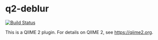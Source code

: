 # q2-deblur

[![Build Status](https://travis-ci.org/qiime2/q2-deblur.svg?branch=master)](https://travis-ci.org/qiime2/q2-deblur)

This is a QIIME 2 plugin. For details on QIIME 2, see https://qiime2.org.

